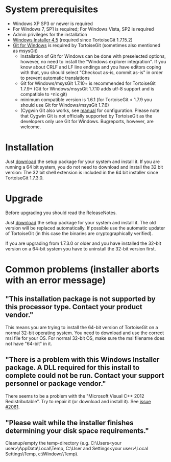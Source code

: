# System prerequisites #

  * Windows XP SP3 or newer is required
  * For Windows 7, SP1 is required; For Windows Vista, SP2 is required
  * Admin privileges for the installation
  * [Windows Installer 4.5](http://www.microsoft.com/en-us/download/details.aspx?id=8483) (required since TortoiseGit 1.7.15.2)
  * [Git for Windows](https://msysgit.github.io/) is required by TortoiseGit (sometimes also mentioned as msysGit)
    * Installation of Git for Windows can be done with preselected options, however, no need to install the "Windows explorer integration". If you know about CRLF and LF line endings and you have editors coping with that, you should select "Checkout as-is, commit as-is" in order to prevent automatic translations
    * Git for Windows/msysGit 1.7.10+ is recommended for TortoiseGit 1.7.9+ (Git for Windows/msysGit 1.7.10 adds utf-8 support and is compatible to `*`nix git)
    * minimum compatible version is 1.6.1 (for TortoiseGit < 1.7.9 you should use Git for Windows/msysGit 1.7.6)
    * (Cygwin Git also works, see [manual](https://tortoisegit.org/docs/tortoisegit/tgit-dug-settings.html#tgit-dug-settings-main) for configuration. Please note that Cygwin Git is not officially supported by TortoiseGit as the developers only use Git for Windows. Bugreports, however, are welcome.

# Installation #

Just [download](Download.md) the setup package for your system and install it. If you are running a 64 bit system, you do not need to download and install the 32 bit version: The 32 bit shell extension is included in the 64 bit installer since TortoiseGit 1.7.3.0.

# Upgrade #

Before upgrading you should read the ReleaseNotes.

Just [download](Download.md) the setup package for your system and install it. The old version will be replaced automatically. If possible use the automatic updater of TortoiseGit (in this case the binaries are cryptographically verified).

If you are upgrading from 1.7.3.0 or older and you have installed the 32-bit version on a 64-bit system you have to uninstall the 32-bit version first.

# Common problems (installer aborts with an error message) #
## "This installation package is not supported by this processor type. Contact your product vendor." ##
This means you are trying to install the 64-bit version of TortoiseGit on a normal 32-bit operating system. You need to download and use the correct msi file for your OS. For normal 32-bit OS, make sure the msi filename does not have "64-bit" in it.

## "There is a problem with this Windows Installer package. A DLL required for this install to complete could not be run. Contact your support personnel or package vendor." ##
There seems to be a problem with the "Microsoft Visual C++ 2012 Redistributable". Try to repair it (or download and install it). See [issue #2061](https://code.google.com/p/tortoisegit/issues/detail?id=#2061).

## "Please wait while the installer finishes determining your disk space requirements." ##
Cleanup/empty the temp-directory (e.g. C:\Users\<your user>\AppData\Local\Temp, C:\User and Settings\<your user>\Local Settings\Temp, c:\Windows\Temp\).